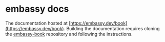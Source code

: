 # embassy docs

The documentation hosted at [https://embassy.dev/book](https://embassy.dev/book). Building the documentation requires
cloning the [embassy-book](https://github.com/embassy-rs/embassy-book) repository and following the instructions.
